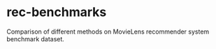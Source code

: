 # rec-benchmarks

Comparison of different methods on MovieLens recommender system benchmark dataset.
